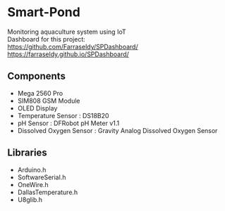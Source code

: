 # Smart-Pond
Monitoring aquaculture system using IoT <br/>
Dashboard for this project: <br/>
https://github.com/Farraseldy/SPDashboard/ <br/>
https://farraseldy.github.io/SPDashboard/ <br/>

## Components
 - Mega 2560 Pro
 - SIM808 GSM Module
 - OLED Display
 - Temperature Sensor      : DS18B20
 - pH Sensor               : DFRobot pH Meter v1.1
 - Dissolved Oxygen Sensor : Gravity Analog Dissolved Oxygen Sensor

## Libraries
 - Arduino.h
 - SoftwareSerial.h
 - OneWire.h            
 - DallasTemperature.h 
 - U8glib.h

